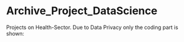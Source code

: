 # Archive_Project_DataScience
Projects on Health-Sector. Due to Data Privacy only the coding part is shown:

